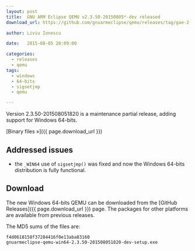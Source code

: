 ```yaml
---
layout: post
title:  GNU ARM Eclipse QEMU v2.3.50-20150805*-dev released
download_url: https://github.com/gnuarmeclipse/qemu/releases/tag/gae-2.3.50-20150805

author: Liviu Ionescu

date:   2015-08-05 20:09:00

categories:
  - releases
  - qemu
tags:
  - windows
  - 64-bits
  - sigsetjmp
  - qemu

---
```


Version 2.3.50-201508051820 is a maintenance partial release, adding support for Windows 64-bits.

[Binary files »]({{ page.download_url }})

## Addressed issues
* the `_WIN64` use of `sigsetjmp()` was fixed and now the Windows 64-bits distribution is fully functional.

## Download
The new Windows 64-bits QEMU can be downloaded from the [GitHub Releases]({{ page.download_url }}) page. The packages for other platforms are available from previous releases.

The MD5 sums of the files are:

	f4d0618158f37284416f0e13aba83160  
	gnuarmeclipse-qemu-win64-2.3.50-201508051820-dev-setup.exe
